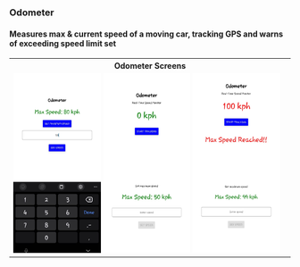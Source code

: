 ### Odometer

#### Measures max & current speed of a moving car, tracking GPS and warns of exceeding speed limit set


<table>
<tr>
<th> Odometer Screens</th>
</tr>
<tr>
<td>
<img src="./screenshots/screenshot1.jpeg" alt="" style="width: 32%">
<img src="./screenshots/screenshot2.jpeg" alt="" style="width: 32%">
<img src="./screenshots/screenshot3.jpeg" alt="" style="width: 32%">
</td>
</tr>
</table>